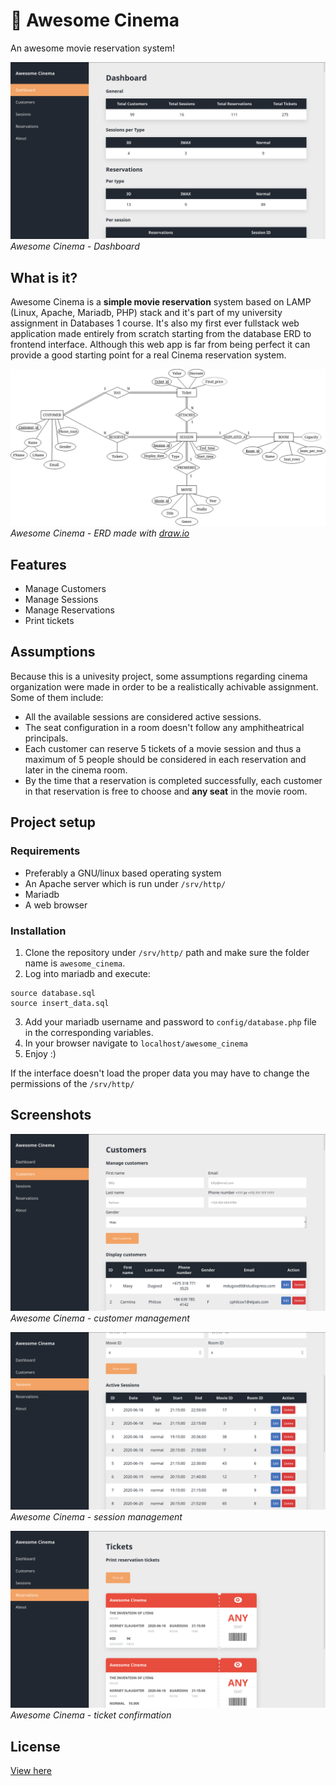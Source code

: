 # 🎥 Awesome Cinema
An awesome movie reservation system!

![dashboard](images/dashboard.png)
_Awesome Cinema - Dashboard_

## What is it?
Awesome Cinema is a **simple movie reservation** system based on LAMP (Linux, Apache, Mariadb, PHP) stack and it's part of my university assignment in Databases 1 course. It's also my first ever fullstack web application made entirely from scratch starting from the database ERD to frontend interface. Although this web app is far from being perfect it can provide a good starting point for a real Cinema reservation system.

![cinema_erd](images/cinema_erd.png)
_Awesome Cinema - ERD made with [draw.io](https://app.diagrams.net/)_ 

## Features
- Manage Customers
- Manage Sessions
- Manage Reservations
- Print tickets


## Assumptions
Because this is a univesity project, some assumptions regarding cinema organization were made in order to be a realistically achivable assignment. Some of them include:
- All the available sessions are considered active sessions.
- The seat configuration in a room doesn't follow any amphitheatrical principals.
- Each customer can reserve 5 tickets of a movie session and thus a maximum of 5 people should be considered in each reservation and later in the cinema room.
- By the time that a reservation is completed successfully, each customer in that reservation is free to choose and **any seat** in the movie room.

## Project setup
### Requirements
- Preferably a GNU/linux based operating system
- An Apache server which is run under `/srv/http/`
- Mariadb
- A web browser

### Installation
1. Clone the repository under `/srv/http/` path and make sure the folder name is `awesome_cinema`.
2. Log into mariadb and execute:
```
source database.sql
source insert_data.sql
```
3. Add your mariadb username and password to `config/database.php` file in the corresponding variables.
4. In your browser navigate to `localhost/awesome_cinema`
5. Enjoy :)

If the interface doesn't load the proper data you may have to change the permissions of the `/srv/http/`

## Screenshots
![customers](images/customers.png)
_Awesome Cinema - customer management_

![sessions](images/sessions.png)
_Awesome Cinema - session management_


![tickets](images/tickets.png)
_Awesome Cinema - ticket confirmation_

## License
[View here](https://github.com/jimDragon/awesome-cinema/blob/master/LICENSE)
